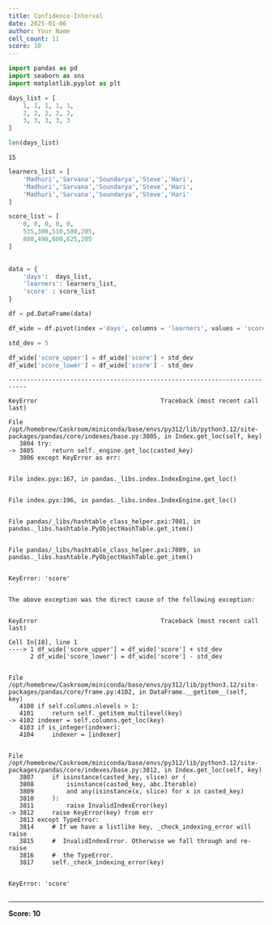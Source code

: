 ```yaml
---
title: Confidence-Interval
date: 2025-01-06
author: Your Name
cell_count: 11
score: 10
---
```


```python
import pandas as pd
import seaborn as sns
import matplotlib.pyplot as plt
```


```python
days_list = [
    1, 1, 1, 1, 1,
    2, 2, 2, 2, 2,
    3, 3, 3, 3, 3
]
```


```python
len(days_list)
```




    15




```python
learners_list = [
    'Madhuri','Sarvana','Soundarya','Steve','Hari',
    'Madhuri','Sarvana','Soundarya','Steve','Hari',
    'Madhuri','Sarvana','Soundarya','Steve','Hari'
]
```


```python
score_list = [
    0, 0, 0, 0, 0,
    535,300,510,580,205,
    880,490,600,625,205
]
  
```


```python
data = {
    'days':  days_list,
    'learners': learners_list,
    'score' : score_list
}
```


```python
df = pd.DataFrame(data)
```


```python
df_wide = df.pivot(index ='days', columns = 'learners', values = 'score')
```


```python
std_dev = 5
```


```python
df_wide['score_upper'] = df_wide['score'] + std_dev
df_wide['score_lower'] = df_wide['score'] - std_dev
```


    ---------------------------------------------------------------------------

    KeyError                                  Traceback (most recent call last)

    File /opt/homebrew/Caskroom/miniconda/base/envs/py312/lib/python3.12/site-packages/pandas/core/indexes/base.py:3805, in Index.get_loc(self, key)
       3804 try:
    -> 3805     return self._engine.get_loc(casted_key)
       3806 except KeyError as err:


    File index.pyx:167, in pandas._libs.index.IndexEngine.get_loc()


    File index.pyx:196, in pandas._libs.index.IndexEngine.get_loc()


    File pandas/_libs/hashtable_class_helper.pxi:7081, in pandas._libs.hashtable.PyObjectHashTable.get_item()


    File pandas/_libs/hashtable_class_helper.pxi:7089, in pandas._libs.hashtable.PyObjectHashTable.get_item()


    KeyError: 'score'

    
    The above exception was the direct cause of the following exception:


    KeyError                                  Traceback (most recent call last)

    Cell In[18], line 1
    ----> 1 df_wide['score_upper'] = df_wide['score'] + std_dev
          2 df_wide['score_lower'] = df_wide['score'] - std_dev


    File /opt/homebrew/Caskroom/miniconda/base/envs/py312/lib/python3.12/site-packages/pandas/core/frame.py:4102, in DataFrame.__getitem__(self, key)
       4100 if self.columns.nlevels > 1:
       4101     return self._getitem_multilevel(key)
    -> 4102 indexer = self.columns.get_loc(key)
       4103 if is_integer(indexer):
       4104     indexer = [indexer]


    File /opt/homebrew/Caskroom/miniconda/base/envs/py312/lib/python3.12/site-packages/pandas/core/indexes/base.py:3812, in Index.get_loc(self, key)
       3807     if isinstance(casted_key, slice) or (
       3808         isinstance(casted_key, abc.Iterable)
       3809         and any(isinstance(x, slice) for x in casted_key)
       3810     ):
       3811         raise InvalidIndexError(key)
    -> 3812     raise KeyError(key) from err
       3813 except TypeError:
       3814     # If we have a listlike key, _check_indexing_error will raise
       3815     #  InvalidIndexError. Otherwise we fall through and re-raise
       3816     #  the TypeError.
       3817     self._check_indexing_error(key)


    KeyError: 'score'



```python

```


---
**Score: 10**
